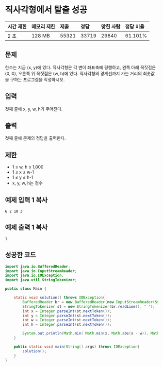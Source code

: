 # 직사각형에서 탈출 성공

| 시간 제한 | 메모리 제한 | 제출  | 정답  | 맞힌 사람 | 정답 비율 |
| :-------- | :---------- | :---- | :---- | :-------- | :-------- |
| 2 초      | 128 MB      | 55321 | 33719 | 29840     | 61.101%   |

## 문제

한수는 지금 (x, y)에 있다. 직사각형은 각 변이 좌표축에 평행하고, 왼쪽 아래 꼭짓점은 (0, 0), 오른쪽 위 꼭짓점은 (w, h)에 있다. 직사각형의 경계선까지 가는 거리의 최솟값을 구하는 프로그램을 작성하시오.

## 입력

첫째 줄에 x, y, w, h가 주어진다.

## 출력

첫째 줄에 문제의 정답을 출력한다.

## 제한

- 1 ≤ w, h ≤ 1,000
- 1 ≤ x ≤ w-1
- 1 ≤ y ≤ h-1
- x, y, w, h는 정수

## 예제 입력 1 복사

```
6 2 10 3
```

## 예제 출력 1 복사

```
1
```



## 성공한 코드

~~~java
import java.io.BufferedReader;
import java.io.InputStreamReader;
import java.io.IOException;
import java.util.StringTokenizer;

public class Main {

	static void solution() throws IOException{
		BufferedReader br = new BufferedReader(new InputStreamReader(System.in));
		StringTokenizer st = new StringTokenizer(br.readLine(), " ");
		int x = Integer.parseInt(st.nextToken());
		int y = Integer.parseInt(st.nextToken());
		int w = Integer.parseInt(st.nextToken());
		int h = Integer.parseInt(st.nextToken());

		System.out.println(Math.min( Math.min(x, Math.abs(x - w)), Math.min(y, Math.abs(y - h)) ));
	}

	public static void main(String[] args) throws IOException{
		solution();
	}
}
~~~

